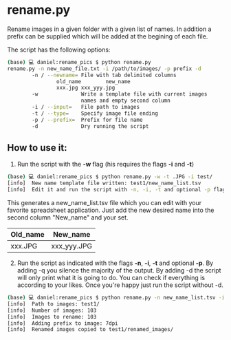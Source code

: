 # rename.py
Rename images in a given folder with a given list of names. In addition a prefix can be supplied which will be added at the begining of each file.

The script has the following options:

```bash 
(base) 💻 daniel:rename_pics $ python rename.py 
rename.py -n new_name_file.txt -i /path/to/images/ -p prefix -d
        -n / --newname= File with tab delimited columns
                old_name        new_name
                xxx.jpg xxx_yyy.jpg
        -w              Write a template file with current images 
                        names and empty second column
        -i / --input=   File path to images
        -t / --type=    Specify image file ending
        -p / --prefix=  Prefix for file name
        -d              Dry running the script
```

## How to use it:

1. Run the script with the **-w** flag (his requires the flags **-i** and **-t**)

```bash 
(base) 💻 daniel:rename_pics $ python rename.py -w -t .JPG -i test/
[info]  New name template file written: test1/new_name_list.tsv
[info]  Edit it and run the script with -n, -i, -t and optional -p flag.
```

This generates a new_name_list.tsv file which you can edit with your favorite spreadsheet application.
Just add the new desired name into the second column "New_name" and your set.

|Old_name|New_name|
|--------|--------|
|xxx.JPG |xxx_yyy.JPG|

2. Run the script as indicated with the flags **-n**, **-i**, **-t** and optional **-p**.
By adding -q you silence the majority of the output. By adding -d the script will only print what it is going to do.
You can check if everything is according to your likes. Once you're happy just run the script without -d.

```bash
(base) 💻 daniel:rename_pics $ python rename.py -n new_name_list.tsv -i test1/ -t .JPG -p 7dpi -q
[info]  Path to images: test1/
[info]  Number of images: 103
[info]  Images to rename: 103
[info]  Adding prefix to image: 7dpi
[info]  Renamed images copied to test1/renamed_images/
```


